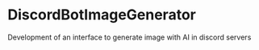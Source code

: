 # DiscordBotImageGenerator
Development of an interface to generate image with AI in discord servers
